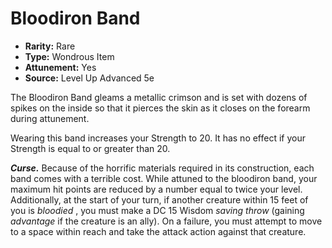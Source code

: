 # Bloodiron Band

- **Rarity:** Rare
- **Type:** Wondrous Item
- **Attunement:** Yes
- **Source:** Level Up Advanced 5e

The Bloodiron Band gleams a metallic crimson and is set with dozens of spikes on the inside so that it pierces the skin as it closes on the forearm during attunement.

Wearing this band increases your Strength to 20\. It has no effect if your Strength is equal to or greater than 20.

**_Curse._** Because of the horrific materials required in its construction, each band comes with a terrible cost. While attuned to the bloodiron band, your maximum hit points are reduced by a number equal to twice your level. Additionally, at the start of your turn, if another creature within 15 feet of you is _bloodied_ , you must make a DC 15 Wisdom _saving throw_  (gaining _advantage_  if the creature is an ally). On a failure, you must attempt to move to a space within reach and take the attack action against that creature.
